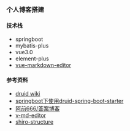 ### 个人博客搭建

#### 技术栈
* springboot
* mybatis-plus
* vue3.0
* element-plus
* [vue-markdown-editor](https://github.com/code-farmer-i/vue-markdown-editor)


#### 参考资料
* [druid wiki](https://github.com/alibaba/druid/wiki/%E5%B8%B8%E8%A7%81%E9%97%AE%E9%A2%98)
* [springboot下使用druid-spring-boot-starter](https://blog.csdn.net/yzh_1346983557/article/details/117673280)
* [阿前666/答案博客](https://gitee.com/aqian666/blog)
* [v-md-editor](https://code-farmer-i.github.io/vue-markdown-editor/examples/preview-demo.html#usage)
* [shiro-structure](https://shiro.apache.org/architecture.html)

